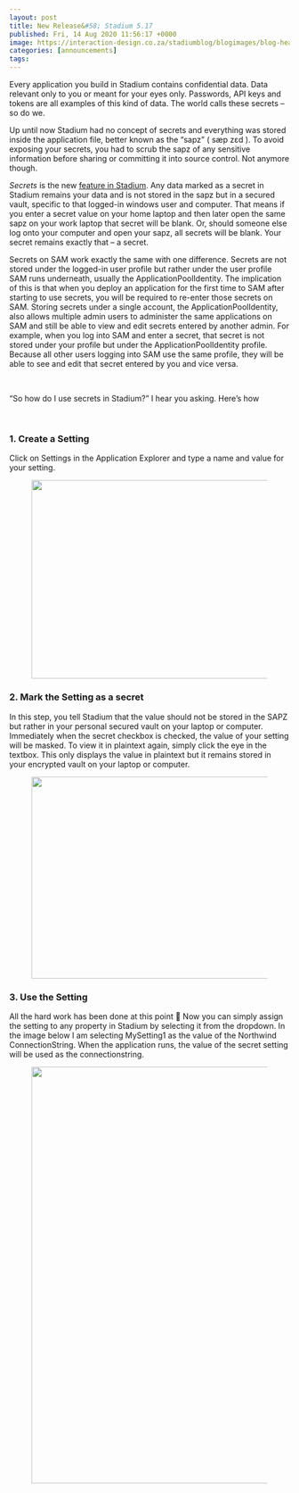 ```yaml
---
layout: post
title: New Release&#58; Stadium 5.17
published: Fri, 14 Aug 2020 11:56:17 +0000
image: https://interaction-design.co.za/stadiumblog/blogimages/blog-headliners-02-650x350.jpg
categories: [announcements]
tags: 
---
```


<p>
<span style="font-weight: 400;">Every application you build in Stadium contains confidential data. Data relevant only to you or meant for your eyes only. Passwords, API keys and tokens are all examples of this kind of data. The world calls these secrets &#8211; so do we. </span>
</p>
<p>
<span style="font-weight: 400;">Up until now Stadium had no concept of secrets and everything was stored inside the application file, better known as the “sapz” (</span>
<span style="font-weight: 400;">sæp zɛd</span>
<span style="font-weight: 400;">). To avoid exposing your secrets, you had to scrub the sapz of any sensitive information before sharing or committing it into source control. Not anymore though. </span>
</p>
<p>
<i>
<span style="font-weight: 400;">Secrets</span>
</i>
<span style="font-weight: 400;"> is the new <a href="https://stadium.software/">feature in Stadium</a>. Any data marked as a secret in Stadium remains your data and is not stored in the sapz but in a secured vault, specific to that logged-in windows user and computer. That means if you enter a secret value on your home laptop and then later open the same sapz on your work laptop that secret will be blank. Or, should someone else log onto your computer and open your sapz, all secrets will be blank. Your secret remains exactly that &#8211; a secret. </span>
</p>
<p>
<span style="font-weight: 400;">Secrets on SAM work exactly the same with one difference. Secrets are not stored under the logged-in user profile but rather under the user profile SAM runs underneath, usually the ApplicationPoolIdentity. The implication of this is that when you deploy an application for the first time to SAM after starting to use secrets, you will be required to re-enter those secrets on SAM. Storing secrets under a single account, the ApplicationPoolIdentity, also allows multiple admin users to administer the same applications on SAM and still be able to view and edit secrets entered by another admin. For example, when you log into SAM and enter a secret, that secret is not stored under your profile but under the ApplicationPoolIdentity profile. Because all other users logging into SAM use the same profile, they will be able to see and edit that secret entered by you and vice versa.  </span>
</p>
<p> </p>
<p>
<span style="font-weight: 400;">“So how do I use secrets in Stadium?” I hear you asking. Here’s how</span>
</p>
<p> </p>
<h3>1. Create a Setting</h3>
<p>
<span style="font-weight: 400;">Click on Settings in the Application Explorer and type a name and value for your setting.</span>
</p>


<figure class="wp-block-image size-large">
<img loading="lazy" width="1024" height="356" src="{{ site.baseurl }}/blogimages/1-Create-a-setting-1024x356.png" alt="" class="wp-image-1658"/>
</figure>



<h3>2. Mark the Setting as a secret</h3>



<p>In this step, you tell Stadium that the value should not be stored in the SAPZ but rather in your personal secured vault on your laptop or computer. Immediately when the secret checkbox is checked, the value of your setting will be masked. To view it in plaintext again, simply click the eye in the textbox. This only displays the value in plaintext but it remains stored in your encrypted vault on your laptop or computer.</p>



<figure class="wp-block-image size-large">
<img loading="lazy" width="1024" height="362" src="{{ site.baseurl }}/blogimages/2-Mark-the-setting-as-a-secret-1024x362.png" alt="" class="wp-image-1659"/>
</figure>



<h3>3. Use the Setting</h3>



<p>All the hard work has been done at this point 🙂 Now you can simply assign the setting to any property in Stadium by selecting it from the dropdown. In the image below I am selecting MySetting1 as the value of the Northwind ConnectionString. When the application runs, the value of the secret setting will be used as the connectionstring.<br>
</p>



<figure class="wp-block-image size-large">
<img loading="lazy" width="535" height="747" src="{{ site.baseurl }}/blogimages/3-Use-the-setting.png" alt="" class="wp-image-1660"/>
</figure>